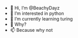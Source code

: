 - 👋 Hi, I’m @BeachyDayz
- 👀 I’m interested in python
- 🌱 I’m currently learning turing
- 💞️ Why?
- 📫 Because why not

<!---
BeachyDayz/BeachyDayz is a ✨ special ✨ repository because its `README.md` (this file) appears on your GitHub profile.
You can click the Preview link to take a look at your changes.
--->
